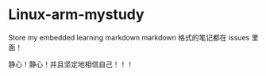 # Linux-arm-mystudy
Store my embedded learning markdown
markdown 格式的笔记都在 issues 里面！

静心！静心！并且坚定地相信自己！！！
